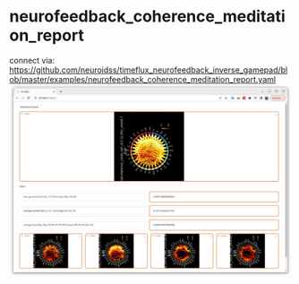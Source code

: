 # neurofeedback_coherence_meditation_report
connect via: https://github.com/neuroidss/timeflux_neurofeedback_inverse_gamepad/blob/master/examples/neurofeedback_coherence_meditation_report.yaml
![neurofeedback_coherence_meditation_report](https://github.com/neuroidss/neurofeedback_coherence_meditation_report/blob/main/photo_2023-08-09_12-17-58.jpg)
